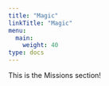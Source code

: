 ```yaml
---
title: "Magic"
linkTitle: "Magic"
menu:
  main:
    weight: 40
type: docs    
---
```


This is the Missions section!
